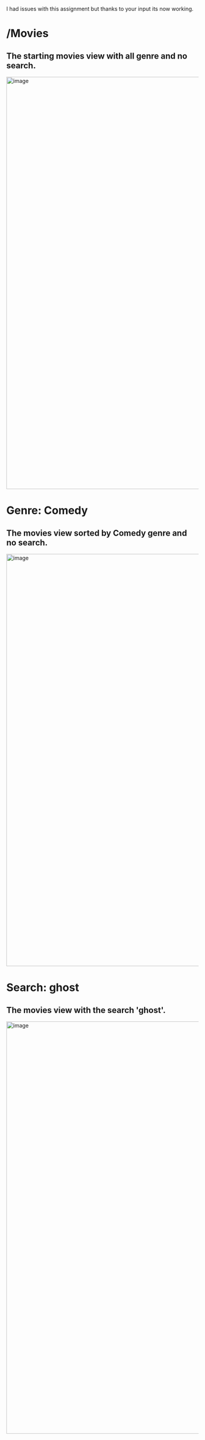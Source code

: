 I had issues with this assignment but thanks to your input its now working.

# /Movies 
## The starting movies view with all genre and no search.
<img width="1920" height="1081" alt="image" src="https://github.com/user-attachments/assets/959cfc32-b998-4187-85bc-01b046656bf5" />

# Genre: Comedy
## The movies view sorted by Comedy genre and no search.
<img width="1921" height="1081" alt="image" src="https://github.com/user-attachments/assets/e149baa1-2610-49ee-aa8b-cd3630857ada" />

# Search: ghost
## The movies view with the search 'ghost'.
<img width="1921" height="1081" alt="image" src="https://github.com/user-attachments/assets/fdf0cb70-6186-4b7c-a681-129e93bf8261" />
